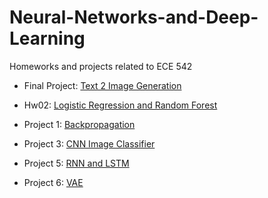 # Neural-Networks-and-Deep-Learning
Homeworks and projects related to ECE 542

* Final Project: [Text 2 Image Generation](https://github.com/mikepatel/Text-2-Image-GAN)

* Hw02: [Logistic Regression and Random Forest](https://github.com/mikepatel/Neural-Networks-and-Deep-Learning/tree/master/Hw02)

* Project 1: [Backpropagation](https://github.com/mikepatel/Neural-Networks-and-Deep-Learning/tree/master/project1)

* Project 3: [CNN Image Classifier](https://github.com/mikepatel/Neural-Networks-and-Deep-Learning/tree/master/Project3)

* Project 5: [RNN and LSTM](https://github.com/mikepatel/Neural-Networks-and-Deep-Learning/tree/master/Project5)

* Project 6: [VAE](https://github.com/mikepatel/Neural-Networks-and-Deep-Learning/tree/master/Project6)


